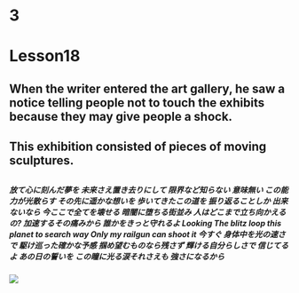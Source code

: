 # 3
# Lesson18
## When the writer entered the art gallery, he saw a notice telling people not to touch the exhibits because they may give people a shock.
## This exhibition consisted of pieces of moving sculptures.
## 
## 
## 
## 
## 
## 
## 
## 
## 
## 
## 
## 
## 
## 
## 
## 
## 
## 
## 
## 
## 
## 
## 
## 
## 
## 
## 
## 
## 
## 
##### 放て心に刻んだ夢を     未来さえ置き去りにして     限界など知らない     意味無い     この能力が光散らす     その先に遥かな想いを     歩いてきたこの道を     振り返ることしか     出来ないなら     今ここで全てを壊せる     暗闇に堕ちる街並み     人はどこまで立ち向かえるの?     加速するその痛みから     誰かをきっと守れるよ     Looking     The blitz loop this planet to search way     Only my railgun can shoot it 今すぐ     身体中を光の速さで     駆け巡った確かな予感     掴め望むものなら残さず     輝ける自分らしさで     信じてるよ     あの日の誓いを     この瞳に光る涙それさえも     強さになるから
##### ![](https://github.com/HeJiaMu/hiamu.NCE.sw/assets/118696799/7dcb95f2-154a-456d-a29c-d2fda6dd0c2c)
